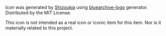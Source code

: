 Icon was generated by [Shizoukia](https://github.com/Shizoukia)
using [bluearchive-logo](https://github.com/nulla2011/bluearchive-logo) generator.
Distributed by the MIT License.

This icon is not intended as a real icon or iconic item for this item.
Nor is it materially related to this project.